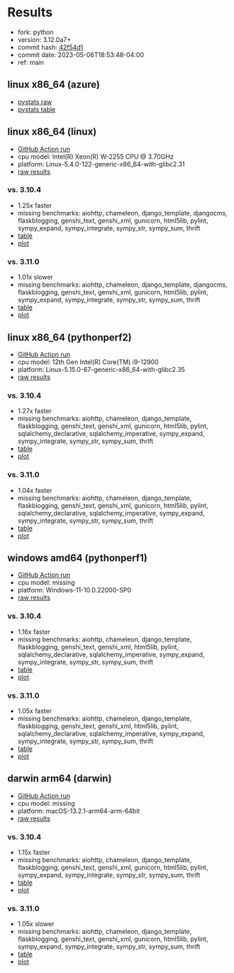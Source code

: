# Results

- fork: python
- version: 3.12.0a7+
- commit hash: [42f54d1](https://github.com/python/cpython/commit/42f54d1)
- commit date: 2023-05-06T18:53:48-04:00
- ref: main

## linux x86_64 (azure)

- [pystats raw](bm-20230506-azure-x86_64-python-main-3.12.0a7%2B-42f54d1-pystats.json)
- [pystats table](bm-20230506-azure-x86_64-python-main-3.12.0a7%2B-42f54d1-pystats.md)

## linux x86_64 (linux)

- [GitHub Action run](https://github.com/faster-cpython/benchmarking/actions/runs/4904372457)
- cpu model: Intel(R) Xeon(R) W-2255 CPU @ 3.70GHz
- platform: Linux-5.4.0-122-generic-x86_64-with-glibc2.31
- [raw results](bm-20230506-linux-x86_64-python-main-3.12.0a7%2B-42f54d1.json)

### vs. 3.10.4

- 1.25x faster
- missing benchmarks: aiohttp, chameleon, django_template, djangocms, flaskblogging, genshi_text, genshi_xml, gunicorn, html5lib, pylint, sympy_expand, sympy_integrate, sympy_str, sympy_sum, thrift
- [table](bm-20230506-linux-x86_64-python-main-3.12.0a7%2B-42f54d1-vs-3.10.4.md)
- [plot](bm-20230506-linux-x86_64-python-main-3.12.0a7%2B-42f54d1-vs-3.10.4.png)

### vs. 3.11.0

- 1.01x slower
- missing benchmarks: aiohttp, chameleon, django_template, djangocms, flaskblogging, genshi_text, genshi_xml, gunicorn, html5lib, pylint, sympy_expand, sympy_integrate, sympy_str, sympy_sum, thrift
- [table](bm-20230506-linux-x86_64-python-main-3.12.0a7%2B-42f54d1-vs-3.11.0.md)
- [plot](bm-20230506-linux-x86_64-python-main-3.12.0a7%2B-42f54d1-vs-3.11.0.png)

## linux x86_64 (pythonperf2)

- [GitHub Action run](https://github.com/faster-cpython/benchmarking/actions/runs/4904372457)
- cpu model: 12th Gen Intel(R) Core(TM) i9-12900
- platform: Linux-5.15.0-67-generic-x86_64-with-glibc2.35
- [raw results](bm-20230506-pythonperf2-x86_64-python-main-3.12.0a7%2B-42f54d1.json)

### vs. 3.10.4

- 1.27x faster
- missing benchmarks: aiohttp, chameleon, django_template, flaskblogging, genshi_text, genshi_xml, gunicorn, html5lib, pylint, sqlalchemy_declarative, sqlalchemy_imperative, sympy_expand, sympy_integrate, sympy_str, sympy_sum, thrift
- [table](bm-20230506-pythonperf2-x86_64-python-main-3.12.0a7%2B-42f54d1-vs-3.10.4.md)
- [plot](bm-20230506-pythonperf2-x86_64-python-main-3.12.0a7%2B-42f54d1-vs-3.10.4.png)

### vs. 3.11.0

- 1.04x faster
- missing benchmarks: aiohttp, chameleon, django_template, flaskblogging, genshi_text, genshi_xml, gunicorn, html5lib, pylint, sqlalchemy_declarative, sqlalchemy_imperative, sympy_expand, sympy_integrate, sympy_str, sympy_sum, thrift
- [table](bm-20230506-pythonperf2-x86_64-python-main-3.12.0a7%2B-42f54d1-vs-3.11.0.md)
- [plot](bm-20230506-pythonperf2-x86_64-python-main-3.12.0a7%2B-42f54d1-vs-3.11.0.png)

## windows amd64 (pythonperf1)

- [GitHub Action run](https://github.com/faster-cpython/benchmarking/actions/runs/4904372457)
- cpu model: missing
- platform: Windows-11-10.0.22000-SP0
- [raw results](bm-20230506-pythonperf1-amd64-python-main-3.12.0a7%2B-42f54d1.json)

### vs. 3.10.4

- 1.16x faster
- missing benchmarks: aiohttp, chameleon, django_template, flaskblogging, genshi_text, genshi_xml, html5lib, pylint, sqlalchemy_declarative, sqlalchemy_imperative, sympy_expand, sympy_integrate, sympy_str, sympy_sum, thrift
- [table](bm-20230506-pythonperf1-amd64-python-main-3.12.0a7%2B-42f54d1-vs-3.10.4.md)
- [plot](bm-20230506-pythonperf1-amd64-python-main-3.12.0a7%2B-42f54d1-vs-3.10.4.png)

### vs. 3.11.0

- 1.05x faster
- missing benchmarks: aiohttp, chameleon, django_template, flaskblogging, genshi_text, genshi_xml, html5lib, pylint, sqlalchemy_declarative, sqlalchemy_imperative, sympy_expand, sympy_integrate, sympy_str, sympy_sum, thrift
- [table](bm-20230506-pythonperf1-amd64-python-main-3.12.0a7%2B-42f54d1-vs-3.11.0.md)
- [plot](bm-20230506-pythonperf1-amd64-python-main-3.12.0a7%2B-42f54d1-vs-3.11.0.png)

## darwin arm64 (darwin)

- [GitHub Action run](https://github.com/faster-cpython/benchmarking/actions/runs/4904372457)
- cpu model: missing
- platform: macOS-13.2.1-arm64-arm-64bit
- [raw results](bm-20230506-darwin-arm64-python-main-3.12.0a7%2B-42f54d1.json)

### vs. 3.10.4

- 1.15x faster
- missing benchmarks: aiohttp, chameleon, django_template, flaskblogging, genshi_text, genshi_xml, gunicorn, html5lib, pylint, sympy_expand, sympy_integrate, sympy_str, sympy_sum, thrift
- [table](bm-20230506-darwin-arm64-python-main-3.12.0a7%2B-42f54d1-vs-3.10.4.md)
- [plot](bm-20230506-darwin-arm64-python-main-3.12.0a7%2B-42f54d1-vs-3.10.4.png)

### vs. 3.11.0

- 1.05x slower
- missing benchmarks: aiohttp, chameleon, django_template, flaskblogging, genshi_text, genshi_xml, gunicorn, html5lib, pylint, sympy_expand, sympy_integrate, sympy_str, sympy_sum, thrift
- [table](bm-20230506-darwin-arm64-python-main-3.12.0a7%2B-42f54d1-vs-3.11.0.md)
- [plot](bm-20230506-darwin-arm64-python-main-3.12.0a7%2B-42f54d1-vs-3.11.0.png)

